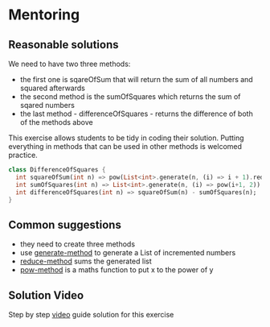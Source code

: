 # Mentoring

## Reasonable solutions

We need to have two three methods:

- the first one is sqareOfSum that will return the sum of all numbers and squared afterwards
- the second method is the sumOfSquares which returns the sum of sqared numbers
- the last method - differenceOfSquares - returns the difference of both of the methods above

This exercise allows students to be tidy in coding their solution. Putting everything in methods that can be used in other methods is welcomed practice.

```dart
class DifferenceOfSquares {
  int squareOfSum(int n) => pow(List<int>.generate(n, (i) => i + 1).reduce((a,b) => a+b), 2);
  int sumOfSquares(int n) => List<int>.generate(n, (i) => pow(i+1, 2)).reduce((a,b) => a+b);
  int differenceOfSquares(int n) => squareOfSum(n) - sumOfSquares(n);
}
```


## Common suggestions

- they need to create three methods
- use [generate-method][reference-generate-method] to generate a List of incremented numbers
- [reduce-method][reference-reduce-method] sums the generated list 
- [pow-method][reference-pow-method] is a maths function to put x to the power of y

[reference-generate-method]: https://fluttermaster.com/how-to-use-list-generate-in-dart/
[reference-reduce-method]: https://api.dart.dev/stable/2.18.1/dart-core/Iterable/reduce.html
[reference-pow-method]: https://api.dart.dev/stable/2.10.5/dart-math/pow.html


## Solution Video

Step by step [video][youtube-video] guide solution for this exercise

[youtube-video]: https://www.youtube.com/watch?v=iwvcEKG_2qU
